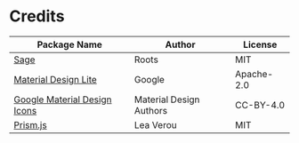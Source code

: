 Credits
==

| Package Name | Author | License |
| ------------ | ------ | ------- |
| [Sage](https://github.com/roots/sage) | Roots | MIT |
| [Material Design Lite](https://github.com/google/material-design-lite) | Google | Apache-2.0 |
| [Google Material Design Icons](https://github.com/google/material-design-icons) | Material Design Authors | CC-BY-4.0 |
| [Prism.js](https://github.com/PrismJS/prism) | Lea Verou | MIT |
